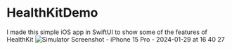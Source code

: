# HealthKitDemo
I made this simple iOS app in SwiftUI to show some of the features of HealthKit
![Simulator Screenshot - iPhone 15 Pro - 2024-01-29 at 16 40 27](https://github.com/angelosstaboulis/HealthKitDemo/assets/79055304/7b8806bb-49d0-4a8b-b7e2-e6baface69d9)
